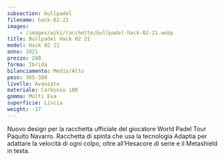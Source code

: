 ```yaml
---
subsection: bullpadel
filename: hack-02-21
images:
    - /images/wiki/racchette/bullpadel-hack-02-21.webp
title: Bullpadel Hack 02 21
model: Hack 02 21
anno: 2021
prezzo: 280
forma: Ibrida
bilanciamento: Medio/Alto
peso: 365-380
livello: Avanzato
materiale: Carbonio 18K
gomma: Multi Eva
superficie: Liscia
weight: -17
---
```

Nuovo design per la racchetta ufficiale del giocatore World Padel Tour Paquito Navarro. Racchetta di spinta che usa la tecnologia Adaptia per adattare la velocità di ogni colpo, oltre all’Hesacore di serie e il Metashield in testa.